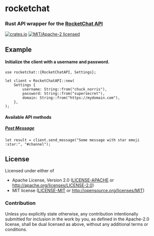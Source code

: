 # rocketchat

### Rust API wrapper for the [RocketChat API](https://docs.rocket.chat/development-docs)

[![crates.io](https://img.shields.io/crates/v/rocketchat.svg)](https://crates.io/crates/rocketchat)
[![MIT/Apache-2 licensed](https://img.shields.io/crates/l/reqwest.svg)](./LICENSE-APACHE)

## Example

#### Initialize the client with a username and password.

```rust,no_run
use rocketchat::{RocketChatAPI, Settings};

let client = RocketChatAPI::new(
    Settings {
        username: String::from("chuck_norris"),
        password: String::from("supersecret"),
        domain: String::from("https://mydomain.com"),
    },
);
```

#### Available API methods

##### [Post Message](https://developer.rocket.chat/reference/api/rest-api/endpoints/core-endpoints/chat-endpoints/postmessage)

```rust,no_run
let result = client.send_message("Some message with star emoji :star:", "#channel");
```


## License

Licensed under either of

- Apache License, Version 2.0 ([LICENSE-APACHE](LICENSE-APACHE) or http://apache.org/licenses/LICENSE-2.0)
- MIT license ([LICENSE-MIT](LICENSE-MIT) or http://opensource.org/licenses/MIT)

### Contribution

Unless you explicitly state otherwise, any contribution intentionally submitted
for inclusion in the work by you, as defined in the Apache-2.0 license, shall
be dual licensed as above, without any additional terms or conditions.
